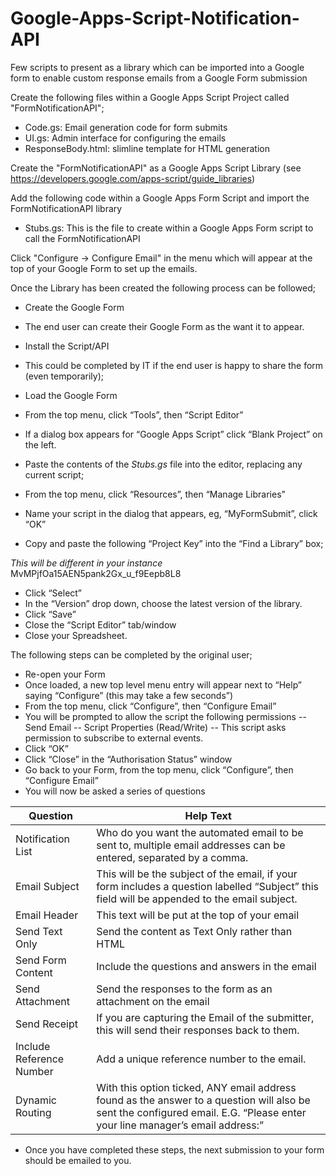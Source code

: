 Google-Apps-Script-Notification-API
===================================

Few scripts to present as a library which can be imported into a Google form to enable custom response emails from a Google Form submission

Create the following files within a Google Apps Script Project called "FormNotificationAPI";
- Code.gs: Email generation code for form submits
- UI.gs: Admin interface for configuring the emails
- ResponseBody.html: slimline template for HTML generation

Create the "FormNotificationAPI" as a Google Apps Script Library (see https://developers.google.com/apps-script/guide_libraries)

Add the following code within a Google Apps Form Script and import the FormNotificationAPI library
- Stubs.gs: This is the file to create within a Google Apps Form script to call the FormNotificationAPI

Click "Configure -> Configure Email" in the menu which will appear at the top of your Google Form to set up the emails.

Once the Library has been created the following process can be followed;

- Create the Google Form
- The end user can create their Google Form as the want it to appear.
- Install the Script/API
- This could be completed by IT if the end user is happy to share the form (even temporarily);
- Load the Google Form
- From the top menu, click “Tools”, then “Script Editor”
- If a dialog box appears for “Google Apps Script” click “Blank Project” on the left.
- Paste the contents of the *Stubs.gs* file into the editor, replacing any current script;

- From the top menu, click “Resources”, then “Manage Libraries”
- Name your script in the dialog that appears, eg, “MyFormSubmit”, click “OK”
- Copy and paste the following “Project Key” into the “Find a Library” box;

*This will be different in your instance* MvMPjfOa15AEN5pank2Gx_u_f9Eepb8L8


- Click “Select”
- In the “Version” drop down, choose the latest version of the library.
- Click “Save”
- Close the “Script Editor” tab/window
- Close your Spreadsheet.

The following steps can be completed by the original user;
- Re-open your Form
- Once loaded, a new top level menu entry will appear next to “Help” saying “Configure” (this may take a few seconds”)
- From the top menu, click “Configure”, then “Configure Email”
- You will be prompted to allow the script the following permissions
-- Send Email
-- Script Properties (Read/Write)
-- This script asks permission to subscribe to external events.
- Click “OK”
- Click “Close” in the “Authorisation Status” window
- Go back to your Form, from the top menu, click “Configure”, then “Configure Email”
- You will now be asked a series of questions


|Question|Help Text|
|----|----|
|Notification List|Who do you want the automated email to be sent to, multiple email addresses can be entered, separated by a comma.|
|Email Subject|This will be the subject of the email, if your form includes a question labelled “Subject” this field will be appended to the email subject.|
|Email Header|This text will be put at the top of your email|
|Send Text Only|Send the content as Text Only rather than HTML|
|Send Form Content|Include the questions and answers in the email|
|Send Attachment|Send the responses to the form as an attachment on the email|
|Send Receipt|If you are capturing the Email of the submitter, this will send their responses back to them.|
|Include Reference Number|Add a unique reference number to the email.|
|Dynamic Routing|With this option ticked, ANY email address found as the answer to a question will also be sent the configured email.  E.G. “Please enter your line manager’s email address:”|

- Once you have completed these steps, the next submission to your form should be emailed to you.
